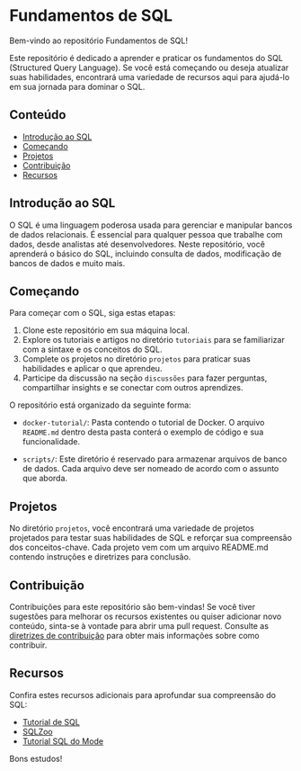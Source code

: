# Fundamentos de SQL

Bem-vindo ao repositório Fundamentos de SQL!

Este repositório é dedicado a aprender e praticar os fundamentos do SQL (Structured Query Language). Se você está começando ou deseja atualizar suas habilidades, encontrará uma variedade de recursos aqui para ajudá-lo em sua jornada para dominar o SQL.

## Conteúdo

- [Introdução ao SQL](#introdução-ao-sql)
- [Começando](#começando)
- [Projetos](#projetos)
- [Contribuição](#contribuição)
- [Recursos](#recursos)

## Introdução ao SQL

O SQL é uma linguagem poderosa usada para gerenciar e manipular bancos de dados relacionais. É essencial para qualquer pessoa que trabalhe com dados, desde analistas até desenvolvedores. Neste repositório, você aprenderá o básico do SQL, incluindo consulta de dados, modificação de bancos de dados e muito mais.

## Começando

Para começar com o SQL, siga estas etapas:

1. Clone este repositório em sua máquina local.
2. Explore os tutoriais e artigos no diretório `tutoriais` para se familiarizar com a sintaxe e os conceitos do SQL.
3. Complete os projetos no diretório `projetos` para praticar suas habilidades e aplicar o que aprendeu.
4. Participe da discussão na seção `discussões` para fazer perguntas, compartilhar insights e se conectar com outros aprendizes.

O repositório está organizado da seguinte forma:

- `docker-tutorial/`: Pasta contendo o tutorial de Docker. O arquivo `README.md` dentro desta pasta conterá o exemplo de código e sua funcionalidade.

- `scripts/`: Este diretório é reservado para armazenar arquivos de banco de dados. Cada arquivo deve ser nomeado de acordo com o assunto que aborda.

## Projetos

No diretório `projetos`, você encontrará uma variedade de projetos projetados para testar suas habilidades de SQL e reforçar sua compreensão dos conceitos-chave. Cada projeto vem com um arquivo README.md contendo instruções e diretrizes para conclusão.

## Contribuição

Contribuições para este repositório são bem-vindas! Se você tiver sugestões para melhorar os recursos existentes ou quiser adicionar novo conteúdo, sinta-se à vontade para abrir uma pull request. Consulte as [diretrizes de contribuição](CONTRIBUTING.md) para obter mais informações sobre como contribuir.

## Recursos

Confira estes recursos adicionais para aprofundar sua compreensão do SQL:

- [Tutorial de SQL](https://www.w3schools.com/sql/)
- [SQLZoo](https://sqlzoo.net/)
- [Tutorial SQL do Mode](https://mode.com/sql-tutorial/)

Bons estudos!
